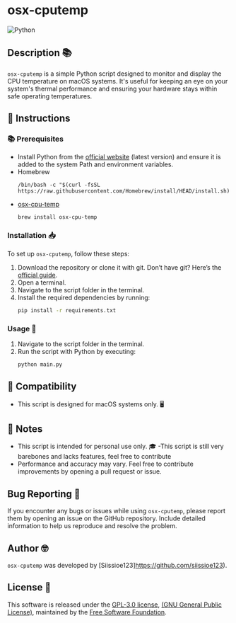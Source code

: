 # osx-cputemp
![Python](https://img.shields.io/badge/-Python-black?style=flat-square&logo=Python)

## Description 📚
`osx-cputemp` is a simple Python script designed to monitor and display the CPU temperature on macOS systems. It's useful for keeping an eye on your system's thermal performance and ensuring your hardware stays within safe operating temperatures.

## 📝 Instructions

### 📚 Prerequisites
- Install Python from the [official website](https://www.python.org/) (latest version) and ensure it is added to the system Path and environment variables.
- Homebrew
  ```
  /bin/bash -c "$(curl -fsSL https://raw.githubusercontent.com/Homebrew/install/HEAD/install.sh)"
  ```
- [osx-cpu-temp](https://github.com/lavoiesl/osx-cpu-temp)
  ```
  brew install osx-cpu-temp
  ```
   
### Installation 📥
To set up `osx-cputemp`, follow these steps:
1. Download the repository or clone it with git. Don’t have git? Here’s the [official guide](https://git-scm.com/book/en/v2/Getting-Started-Installing-Git).
3. Open a terminal.
4. Navigate to the script folder in the terminal.
5. Install the required dependencies by running:
    ```bash
    pip install -r requirements.txt
    ```

### Usage 🚀
1. Navigate to the script folder in the terminal.
2. Run the script with Python by executing:
    ```bash
    python main.py
    ```

## 🔄 Compatibility
- This script is designed for macOS systems only. 🖥️

## 📌 Notes
- This script is intended for personal use only. 🎓
-This script is still very barebones and lacks features, feel free to contribute
- Performance and accuracy may vary. Feel free to contribute improvements by opening a pull request or issue.

## Bug Reporting 🐞
If you encounter any bugs or issues while using `osx-cputemp`, please report them by opening an issue on the GitHub repository. Include detailed information to help us reproduce and resolve the problem.

## Author 🤓
`osx-cputemp` was developed by [Siissioe123]https://github.com/siissioe123).

## License 📜
This software is released under the [GPL-3.0 license](LICENSE), [(GNU General Public License)](https://www.gnu.org/licenses/gpl-3.0.html), maintained by the [Free Software Foundation](https://www.fsf.org).
